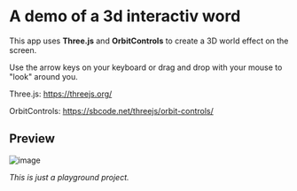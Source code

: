 # A demo of a 3d interactiv word

This app uses **Three.js** and **OrbitControls** to create a 3D world effect on the screen.

Use the arrow keys on your keyboard or drag and drop with your mouse to "look" around you.


Three.js: https://threejs.org/

OrbitControls: https://sbcode.net/threejs/orbit-controls/


## Preview

![image](https://github.com/remuscordea/3d-world/assets/122056553/3a061ab4-185d-4691-b317-aa71b727c0c0)


_This is just a playground project._
